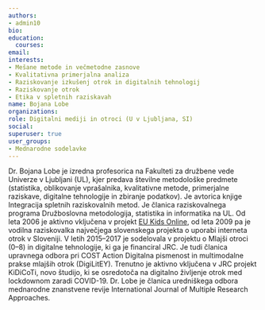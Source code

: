 ```yaml
---
authors:
- admin10
bio: 
education:
  courses:
email:
interests:
- Mešane metode in večmetodne zasnove
- Kvalitativna primerjalna analiza
- Raziskovanje izkušenj otrok in digitalnih tehnologij
- Raziskovanje otrok
- Etika v spletnih raziskavah
name: Bojana Lobe
organizations:
role: Digitalni mediji in otroci (U v Ljubljana, SI)
social:
superuser: true
user_groups:
- Mednarodne sodelavke
---
```


Dr. Bojana Lobe je izredna profesorica na Fakulteti za družbene vede Univerze v Ljubljani (UL), kjer predava številne metodološke predmete (statistika, oblikovanje vprašalnika, kvalitativne metode, primerjalne raziskave, digitalne tehnologije in zbiranje podatkov). Je avtorica knjige Integracija spletnih raziskovalnih metod. Je članica raziskovalnega programa Družboslovna metodologija, statistika in informatika na UL. Od leta 2006 je aktivno vključena v projekt [EU Kids Online](www.eukidsonline.net), od leta 2009 pa je vodilna raziskovalka največjega slovenskega projekta o uporabi interneta otrok v Sloveniji. V letih 2015–2017 je sodelovala v projektu o Mlajši otroci (0–8) in digitalne tehnologije, ki ga je financiral JRC. Je tudi članica upravnega odbora pri COST Action Digitalna pismenost in multimodalne prakse mlajših otrok (DigiLitEY). Trenutno je aktivno vključena v JRC projekt KiDiCoTi, novo študijo, ki se osredotoča na digitalno življenje otrok med lockdownom zaradi COVID-19. Dr. Lobe je članica uredniškega odbora mednarodne znanstvene revije International Journal of Multiple Research Approaches.